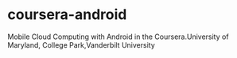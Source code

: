# coursera-android
Mobile Cloud Computing with Android in the Coursera.University of Maryland, College Park,Vanderbilt University
